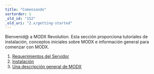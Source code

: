 ```yaml
---
title: "Comenzando"
sortorder: 1
_old_id: "152"
_old_uri: "2.x/getting-started"
---
```


Bienvenid@ a MODX Revolution. Esta sección proporciona tutoriales de instalación, conceptos iniciales sobre MODX e información general para comenzar con MODX.

1. [Requerimientos del Servidor](getting-started/server-requirements)
2. [Instalación](getting-started/installation)
3. [Una descripción general de MODX](getting-started/what-is-modx)
